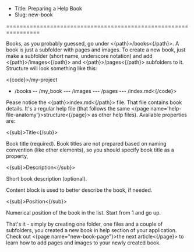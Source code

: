 * Title: Preparing a Help Book
* Slug: new-book

================================================================

Books, as you probably guessed, go under <{path}>/books<{/path}>. A book is just a subfolder with pages and images. To create a new book, just make a subfolder (short name, underscore notation) and add <{path}>/images<{/path}> and <{path}>/pages<{/path}> subfolders to it. Structure will look something like this:

<{code}>/my-project
- /books
-- /my_book
--- /images
--- /pages
--- /index.md<{/code}>

Pease notice the <{path}>index.md<{/path}> file. That file contains book details. It's a regular help file (that follows the same <{page name='help-file-anatomy'}>structure<{/page}> as other help files). Available properties are:

<{sub}>Title<{/sub}>

Book title (required). Book titles are not prepared based on naming convention (like other elements), so you should specify book title as a property,

<{sub}>Description<{/sub}>

Short book description (optional).

Content block is used to better describe the book, if needed.

<{sub}>Position<{/sub}>

Numerical position of the book in the list. Start from 1 and go up.

That's it - simply by creating one folder, one files and a couple of subfolders, you created a new book in help section of your application. Check out <{page name="new-book-page"}>the next article<{/page}> to learn how to add pages and images to your newly created book.